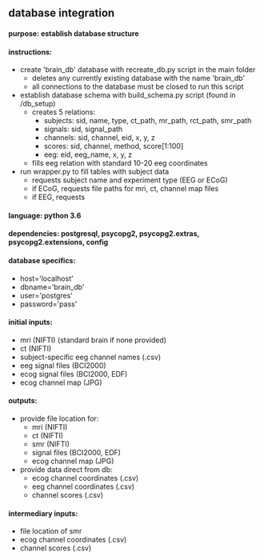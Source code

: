 ## database integration

#### purpose: establish database structure

#### instructions:
- create 'brain_db' database with recreate_db.py script in the main folder
    - deletes any currently existing database with the name 'brain_db'
    - all connections to the database must be closed to run this script
- establish database schema with build_schema.py script (found in /db_setup)
    - creates 5 relations:
        - subjects: sid, name, type, ct_path, mr_path, rct_path, smr_path
        - signals: sid, signal_path
        - channels: sid, channel, eid, x, y, z
        - scores: sid, channel, method, score[1:100]
        - eeg: eid, eeg_name, x, y, z
    - fills eeg relation with standard 10-20 eeg coordinates
- run wrapper.py to fill tables with subject data
    - requests subject name and experiment type (EEG or ECoG)
    - if ECoG, requests file paths for mri, ct, channel map files
    - if EEG, requests 

#### language: python 3.6
#### dependencies: postgresql, psycopg2, psycopg2.extras, psycopg2.extensions, config

#### database specifics:
- host='localhost'
- dbname='brain_db'
- user='postgres'
- password='pass'

#### initial inputs:
- mri (NIFTI) (standard brain if none provided)
- ct (NIFTI)
- subject-specific eeg channel names (.csv)
- eeg signal files (BCI2000)
- ecog signal files (BCI2000, EDF)
- ecog channel map (JPG)

#### outputs:
- provide file location for: 
    - mri (NIFTI)
    - ct (NIFTI)
    - smr (NIFTI)
    - signal files (BCI2000, EDF)
	- ecog channel map (JPG) 
- provide data direct from db:
	- ecog channel coordinates (.csv)
	- eeg channel coordinates (.csv)
	- channel scores (.csv)

#### intermediary inputs:
- file location of smr
- ecog channel coordinates (.csv)
- channel scores (.csv)

